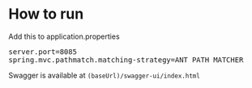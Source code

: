 # How to run
Add this to application.properties
<pre>server.port=8085
spring.mvc.pathmatch.matching-strategy=ANT_PATH_MATCHER
</pre>



Swagger is available at ```(baseUrl)/swagger-ui/index.html```
